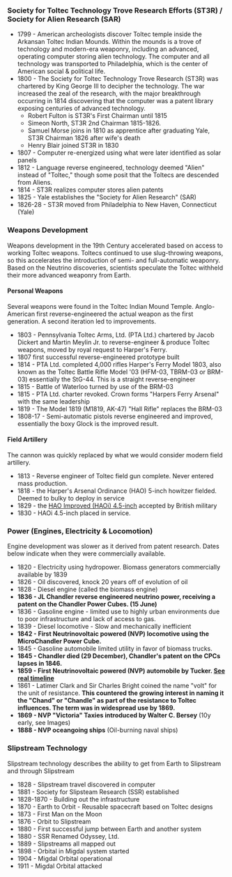 

### Society for Toltec Technology Trove Research Efforts (ST3R) / Society for Alien Research (SAR)

* 1799 - American archeologists discover Toltec temple inside the Arkansan Toltec Indian Mounds. Within the mounds is a trove of technology and modern-era weaponry, including an advanced, operating computer storing alien technology. The computer and all technology was transported to Philadelphia, which is the center of American social & political life.
* 1800 - The Society for Toltec Technology Trove Research (ST3R) was chartered by King George III to decipher the technology. The war increased the zeal of the research, with the major breakthrough occurring in 1814 discovering that the computer was a patent library exposing centuries of advanced technology.
  * Robert Fulton is ST3R's First Chairman until 1815
  * Simeon North, ST3R 2nd Chairman 1815-1826.
  * Samuel Morse joins in 1810 as apprentice after graduating Yale, ST3R Chairman 1826 after wife's death
  * Henry Blair joined ST3R in 1830
* 1807 - Computer re-energized using what were later identified as solar panels
* 1812 - Language reverse engineered, technology deemed "Alien" instead of "Toltec," though some posit that the Toltecs are descended from Aliens.
* 1814 - ST3R realizes computer stores alien patents
* 1825 - Yale establishes the "Society for Alien Research" (SAR)
* 1826-28 - ST3R moved from Philadelphia to New Haven, Connecticut (Yale)

### Weapons Development

Weapons development in the 19th Century accelerated based on access to working Toltec weapons. Toltecs continued to use slug-throwing weapons, so this accelerates the introduction of semi- and full-automatic weaponry. Based on the Neutrino discoveries, scientists speculate the Toltec withheld their more advanced weaponry from Earth.

#### Personal Weapons

Several weapons were found in the Toltec Indian Mound Temple. Anglo-American first reverse-engineered the actual weapon as the first generation. A second iteration led to improvements.

* 1803 - Pennsylvania Toltec Arms, Ltd. (PTA Ltd.) chartered by Jacob Dickert and Martin Meylin Jr. to reverse-engineer & produce Toltec weapons, moved by royal request to Harper's Ferry.
* 1807 first successful reverse-engineered prototype built
* 1814 - PTA Ltd. completed 4,000 rifles Harper's Ferry Model 1803, also known as the Toltec Battle Rifle Model '03 (HFM-03, TBRM-03 or BRM-03) essentially the StG-44. This is a straight reverse-engineer
* 1815 - Battle of Waterloo turned by use of the BRM-03
* 1815 - PTA Ltd. charter revoked. Crown forms "Harpers Ferry Arsenal" with the same leadership
* 1819 - The Model 1819 (M1819, AK-47) "Hall Rifle" replaces the BRM-03
* 1808-17 - Semi-automatic pistols reverse engineered and improved, essentially the boxy Glock is the improved result.

#### Field Artillery

The cannon was quickly replaced by what we would consider modern field artillery.

* 1813 - Reverse engineer of Toltec field gun complete. Never entered mass production.
* 1818 - the Harper's Arsenal Ordinance (HAO) 5-inch howitzer fielded. Deemed to bulky to deploy in service
* 1829 - the [HAO Improved (HAOi) 4.5-inch](https://en.wikipedia.org/wiki/QF_4.5-inch_howitzer) accepted by British military
* 1830 - HAOi 4.5-inch placed in service.

### Power (Engines, Electricity & Locomotion)

Engine development was slower as it derived from patent research. Dates below indicate when they were commercially available.

* 1820 - Electricity using hydropower. Biomass generators commercially available by 1839
* 1826 - Oil discovered, knock 20 years off of evolution of oil
* 1828 - Diesel engine (called the biomass engine)
* **1836 - JL Chandler reverse engineered neutrino power, receiving a patent on the Chandler Power Cubes. (15 June)**
* 1836 - Gasoline engine - limited use to highly urban environments due to poor infrastructure and lack of access to gas.
* 1839 - Diesel locomotive - Slow and mechanically inefficient
* **1842 - First Neutrinovoltaic powered (NVP) locomotive using the MicroChandler Power Cube.**
* 1845 - Gasoline automobile limited utility in favor of biomass trucks.
* **1845 - Chandler died (29 December), Chandler's patent on the CPCs lapses in 1846.**
* **1859 - First Neutrinovoltaic powered (NVP) automobile by Tucker. [See real timeline](https://en.wikipedia.org/wiki/History_of_the_electric_vehicle#Electric_model_cars)**
* 1861 - Latimer Clark and Sir Charles Bright coined the name "volt" for the unit of resistance. **This countered the growing interest in naming it the "Chand" or "Chandle" as part of the resistance to Toltec influences. The term was in widespread use by 1869.**
* **1869 - NVP "Victoria" Taxies introduced by Walter C. Bersey** (10y early, see Images)
* **1888 - NVP oceangoing ships**  (Oil-burning naval ships)

### Slipstream Technology

Slipstream technology describes the ability to get from Earth to Slipstream and through Slipstream

* 1828 - Slipstream travel discovered in computer
* 1881 - Society for Slipsteam Research (SSR) established
* 1828-1870 - Building out the infrastructure
* 1870 - Earth to Orbit - Reusable spacecraft based on Toltec designs
* 1873 - First Man on the Moon
* 1876 - Orbit to Slipstream
* 1880 - First successful jump between Earth and another system
* 1880 - SSR Renamed Odyssey, Ltd.
* 1889 - Slipstreams all mapped out
* 1898 - Orbital in Migdal system started
* 1904 - Migdal Orbital operational
* 1911 - Migdal Orbital attacked
